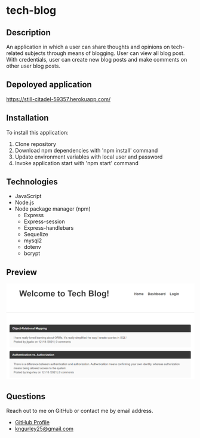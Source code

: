 # tech-blog

## Description
An application in which a user can share thoughts and opinions on tech-related subjects through means of blogging. 
User can view all blog post. With credentials, user can create new blog posts and make comments on other user blog posts. 

## Depoloyed application
https://still-citadel-59357.herokuapp.com/

## Installation
To install this application:
1. Clone repository
1. Download npm dependencies with 'npm install' command
1. Update environment variables with local user and password
1. Invoke application start with 'npm start' command

## Technologies
- JavaScript
- Node.js
- Node package manager (npm)
	- Express
	- Express-session
	- Express-handlebars
	- Sequelize
	- mysql2
	- dotenv
	- bcrypt

## Preview
![Preview-image](./assets/images/preview.PNG)

## Questions
Reach out to me on GitHub or contact me by email address.  
- [GitHub Profile](https://github.com/kngurley25)  
- kngurley25@gmail.com